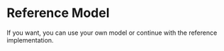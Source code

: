 # Reference Model

If you want, you can use your own model or continue with the reference implementation.